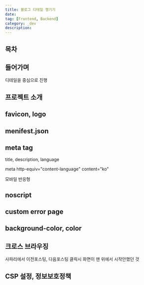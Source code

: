 ```yaml
---
title: 블로그 디테일 챙기기
date:
tag: [Frontend, Backend]
category: _dev
description:
---
```


## 목차

## 들어가며

디테일을 중심으로 진행

## 프로젝트 소개

## favicon, logo

## menifest.json

## meta tag

title, description, language

meta http-equiv="content-language" content="ko"

모바일 반응형

## noscript

## custom error page

## background-color, color

## 크로스 브라우징

사파리에서 이전포스팅, 다음포스팅 클릭시 화면이 맨 위에서 시작안했던 것

## CSP 설정, 정보보호정책
